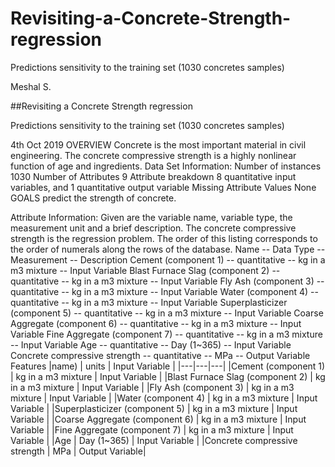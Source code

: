 # Revisiting-a-Concrete-Strength-regression
Predictions sensitivity to the training set (1030 concretes samples)


Meshal S.

 
##Revisiting a Concrete Strength regression
 
Predictions sensitivity to the training set (1030 concretes samples)
 
4th Oct 2019
OVERVIEW
Concrete is the most important material in civil engineering.
The concrete compressive strength is a highly nonlinear function of age and ingredients.
Data Set Information:
Number of instances 1030 Number of Attributes 9 Attribute breakdown 8 quantitative input variables, and 1 quantitative output variable Missing Attribute Values None
GOALS
	predict the strength of concrete.

Attribute Information:
Given are the variable name, variable type, the measurement unit and a brief description. The concrete compressive strength is the regression problem. The order of this listing corresponds to the order of numerals along the rows of the database.
Name -- Data Type -- Measurement -- Description
Cement (component 1) -- quantitative -- kg in a m3 mixture -- Input Variable
Blast Furnace Slag (component 2) -- quantitative -- kg in a m3 mixture -- Input Variable
Fly Ash (component 3) -- quantitative -- kg in a m3 mixture -- Input Variable
Water (component 4) -- quantitative -- kg in a m3 mixture -- Input Variable
Superplasticizer (component 5) -- quantitative -- kg in a m3 mixture -- Input Variable
Coarse Aggregate (component 6) -- quantitative -- kg in a m3 mixture -- Input Variable
Fine Aggregate (component 7) -- quantitative -- kg in a m3 mixture -- Input Variable
Age -- quantitative -- Day (1~365) -- Input Variable
Concrete compressive strength -- quantitative -- MPa -- Output Variable
Features
|name) | units | Input Variable |
|---|---|---|
|Cement (component 1) | kg in a m3 mixture | Input Variable |
|Blast Furnace Slag (component 2) | kg in a m3 mixture | Input Variable |
|Fly Ash (component 3) | kg in a m3 mixture | Input Variable |
|Water (component 4) | kg in a m3 mixture | Input Variable |
|Superplasticizer (component 5) | kg in a m3 mixture | Input Variable |
|Coarse Aggregate (component 6) | kg in a m3 mixture | Input Variable |
|Fine Aggregate (component 7) | kg in a m3 mixture | Input Variable |
|Age | Day (1~365) | Input Variable |
|Concrete compressive strength | MPa | Output Variable|
